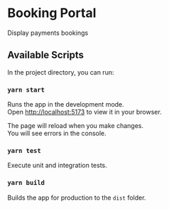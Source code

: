 # Booking Portal

Display payments bookings

## Available Scripts

In the project directory, you can run:

### `yarn start`

Runs the app in the development mode.\
Open [http://localhost:5173](http://localhost:5173) to view it in your browser.

The page will reload when you make changes.\
You will see errors in the console.

### `yarn test`

Execute unit and integration tests.

### `yarn build`

Builds the app for production to the `dist` folder.
